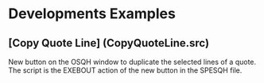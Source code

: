# Developments Examples

## [Copy Quote Line] (CopyQuoteLine.src)

New button on the OSQH window to duplicate the selected lines of a quote. The script is the EXEBOUT action of the new button in the SPESQH file.
